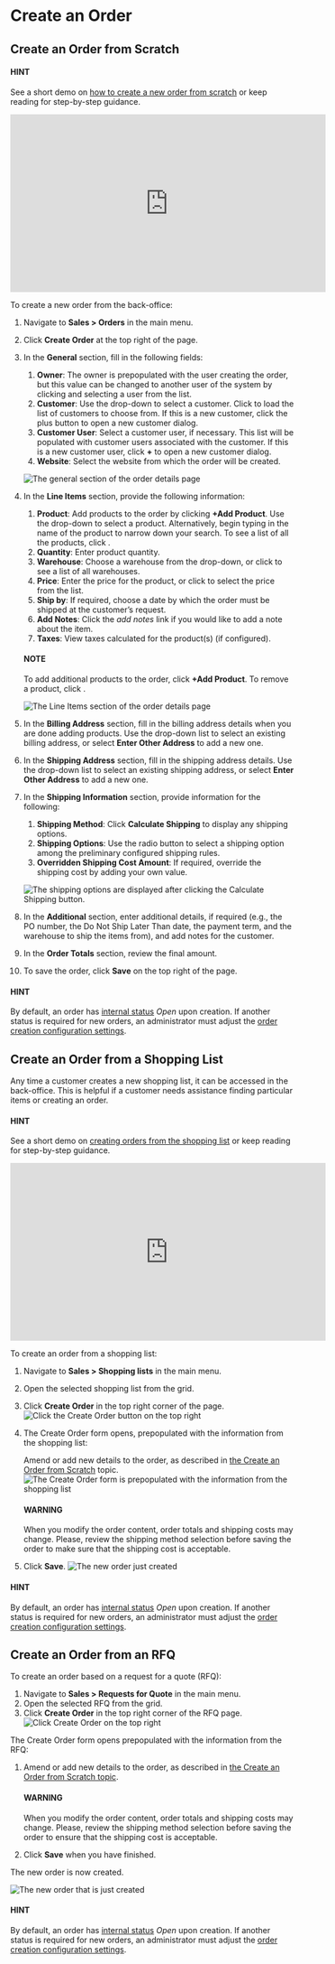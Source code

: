 # Create an Order

<!-- begin -->

## Create an Order from Scratch

#### HINT
See a short demo on <a href="https://academy.oroinc.com/media-library/create-new-order#play=ztwuz7NX1Y4" target="_blank">how to create a new order from scratch</a> or keep reading for step-by-step guidance.

<iframe width="560" height="315" src="https://www.youtube.com/embed/ztwuz7NX1Y4" frameborder="0" allowfullscreen></iframe>

To create a new order from the back-office:

1. Navigate to **Sales > Orders** in the main menu.
2. Click **Create Order** at the top right of the page.
3. In the **General** section, fill in the following fields:
   1. **Owner**: The owner is prepopulated with the user creating the order, but this value can be changed to another user of the system by clicking <i class="fa fa-bars fa-lg" aria-hidden="true"></i> and selecting a user from the list.
   2. **Customer**: Use the drop-down to select a customer. Click <i class="fa fa-bars fa-lg" aria-hidden="true"></i> to load the list of customers to choose from.  If this is a new customer, click the plus button to open a new customer dialog.
   3. **Customer User**: Select a customer user, if necessary. This list will be populated with customer users associated with the customer. If this is a new customer user, click **+** to open a new customer dialog.
   4. **Website**: Select the website from which the order will be created.

   ![The general section of the order details page](user/img/sales/orders/orders_create_general.png)
4. In the **Line Items** section, provide the following information:
   1. **Product**: Add products to the order by clicking **+Add Product**. Use the drop-down to select a product. Alternatively, begin typing in the name of the product to narrow down your search. To see a list of all the products, click <i class="fa fa-bars fa-lg" aria-hidden="true"></i>.
   2. **Quantity**: Enter product quantity.
   3. **Warehouse**: Choose a warehouse from the drop-down, or click <i class="fa fa-bars fa-lg" aria-hidden="true"></i> to see a list of all warehouses.
   4. **Price**: Enter the price for the product, or click <i class="fa fa-bars fa-lg" aria-hidden="true"></i> to select the price from the list.
   5. **Ship by**: If required, choose a date by which the order must be shipped at the customer’s request.
   6. **Add Notes**: Click the *add notes* link if you would like to add a note about the item.
   7. **Taxes**: View taxes calculated for the product(s) (if configured).

   #### NOTE
   To add additional products to the order, click **+Add Product**. To remove a product, click <i class="fa fa-times fa-lg" aria-hidden="true"></i>.

   ![The Line Items section of the order details page](user/img/sales/orders/orders_create_lineitems.png)
5. In the **Billing Address** section, fill in the billing address details when you are done adding products. Use the drop-down list to select an existing billing address, or select **Enter Other Address** to add a new one.
6. In the **Shipping Address** section, fill in the shipping address details. Use the drop-down list to select an existing shipping address, or select **Enter Other Address** to add a new one.
7. In the **Shipping Information** section, provide information for the following:
   1. **Shipping Method**: Click **Calculate Shipping** to display any shipping options.
   2. **Shipping Options**:  Use the radio button to select a shipping option among the preliminary configured shipping rules.
   3. **Overridden Shipping Cost Amount**: If required, override the shipping cost by adding your own value.

   ![The shipping options are displayed after clicking the Calculate Shipping button.](user/img/sales/orders/orders_create_shippinginfo2.png)
8. In the **Additional** section, enter additional details, if required (e.g., the PO number, the Do Not Ship Later Than date, the payment term, and the warehouse to ship the items from), and add notes for the customer.
9. In the **Order Totals** section, review the final amount.
10. To save the order, click **Save** on the top right of the page.

#### HINT
By default, an order has [internal status](statuses.md#doc-orders-statuses-internal) *Open* upon creation. If another status is required for new orders, an administrator must adjust the [order creation configuration settings](../../system/configuration/commerce/orders/global-order-automation.md#configuration-commerce-orders).

<!-- finish -->
<!-- begin -->

## Create an Order from a Shopping List

Any time a customer creates a new shopping list, it can be accessed in the back-office. This is helpful if a customer needs assistance finding particular items or creating an order.

#### HINT
See a short demo on <a href="https://academy.oroinc.com/media-library/create-order-shopping-list#play=w7NXMifQZnI" target="_blank">creating orders from the shopping list</a> or keep reading for step-by-step guidance.

<iframe width="560" height="315" src="https://www.youtube.com/embed/w7NXMifQZnI" frameborder="0" allowfullscreen></iframe>

To create an order from a shopping list:

1. Navigate to **Sales > Shopping lists** in the main menu.
2. Open the selected shopping list from the grid.
3. Click **Create Order** in the top right corner of the page.
   ![Click the Create Order button on the top right](user/img/sales/orders/CreateOrderFormSL.png)
4. The Create Order form opens, prepopulated with the information from the shopping list:

   Amend or add new details to the order, as described in [the Create an Order from Scratch](#user-guide-sales-orders-create) topic.
   ![The Create Order form is prepopulated with the information from the shopping list](user/img/sales/orders/orders_create_fromshoppinglist1.png)

   #### WARNING
   When you modify the order content, order totals and shipping costs may change. Please, review the shipping method selection before saving the order to make sure that the shipping cost is acceptable.
5. Click **Save**.
   ![The new order just created](user/img/sales/orders/orders_create_fromshoppinglist2.png)

#### HINT
By default, an order has [internal status](statuses.md#doc-orders-statuses-internal) *Open* upon creation. If another status is required for new orders, an administrator must adjust the [order creation configuration settings](../../system/configuration/commerce/orders/global-order-automation.md#configuration-commerce-orders).

<!-- finish -->
<!-- begin -->

## Create an Order from an RFQ

To create an order based on a request for a quote (RFQ):

1. Navigate to **Sales > Requests for Quote** in the main menu.
2. Open the selected RFQ from the grid.
3. Click **Create Order** in the top right corner of the RFQ page.
   ![Click Create Order on the top right](user/img/sales/orders/CreateOrderFromRFQ.png)

The Create Order form opens prepopulated with the information from the RFQ:

1. Amend or add new details to the order, as described in [the Create an Order from Scratch topic](#user-guide-sales-orders-create).

   #### WARNING
   When you modify the order content, order totals and shipping costs may change. Please, review the shipping method selection before saving the order to ensure that the shipping cost is acceptable.
2. Click **Save** when you have finished.

The new order is now created.

![The new order that is just created](user/img/sales/orders/orders_create_fromrfq2.png)

#### HINT
By default, an order has [internal status](statuses.md#doc-orders-statuses-internal) *Open* upon creation. If another status is required for new orders, an administrator must adjust the [order creation configuration settings](../../system/configuration/commerce/orders/global-order-automation.md#configuration-commerce-orders).

<!-- finish -->
<!-- fa-bars = fa-navicon -->
<!-- Ic Tiles is used as Set As Default in saved views, and as tiles in display layout options -->
<!-- IcPencil refers to Rename in Commerce and Inline Editing in CRM -->
<!-- Check mark in the square. -->
<!-- SortDesc is also used as drop-down arrow -->
<!-- A -->
<!-- B -->
<!-- C -->
<!-- D -->
<!-- E -->
<!-- F -->
<!-- G -->
<!-- H -->
<!-- I -->
<!-- L -->
<!-- M -->
<!-- P -->
<!-- R -->
<!-- S -->
<!-- T -->
<!-- U -->
<!-- Z -->
